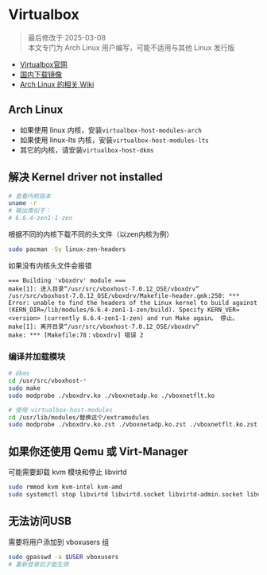 # Virtualbox

> 最后修改于 2025-03-08  
> 本文专门为 Arch Linux 用户编写，可能不适用与其他 Linux 发行版

- [Virtualbox官网](https://www.virtualbox.org/)
- [国内下载镜像](https://mirrors.cernet.edu.cn/list/virtualbox)
- [Arch Linux 的相关 Wiki](https://wiki.archlinuxcn.org/wiki/VirtualBox/)

## Arch Linux

- 如果使用 linux 内核，安装`virtualbox-host-modules-arch`
- 如果使用 linux-lts 内核，安装`virtualbox-host-modules-lts`
- 其它的内核，请安装`virtualbox-host-dkms`

## 解决 Kernel driver not installed

```bash
# 查看内核版本
uname -r
# 输出类似于：
# 6.6.4-zen1-1-zen
```

根据不同的内核下载不同的头文件（以zen内核为例）

```bash
sudo pacman -Sy linux-zen-headers
```

如果没有内核头文件会报错

```
=== Building 'vboxdrv' module ===
make[1]: 进入目录“/usr/src/vboxhost-7.0.12_OSE/vboxdrv”
/usr/src/vboxhost-7.0.12_OSE/vboxdrv/Makefile-header.gmk:250: *** Error: unable to find the headers of the Linux kernel to build against (KERN_DIR=/lib/modules/6.6.4-zen1-1-zen/build). Specify KERN_VER=<version> (currently 6.6.4-zen1-1-zen) and run Make again。 停止。
make[1]: 离开目录“/usr/src/vboxhost-7.0.12_OSE/vboxdrv”
make: *** [Makefile:78：vboxdrv] 错误 2
```

### 编译并加载模块

```bash
# dkms
cd /usr/src/vboxhost-*
sudo make
sudo modprobe ./vboxdrv.ko ./vboxnetadp.ko ./vboxnetflt.ko
```

```bash
# 使用 virtualbox-host-modules
cd /usr/lib/modules/替换这个/extramodules
sudo modprobe ./vboxdrv.ko.zst ./vboxnetadp.ko.zst ./vboxnetflt.ko.zst
```

## 如果你还使用 Qemu 或 Virt-Manager

可能需要卸载 kvm 模块和停止 libvirtd

```bash
sudo rmmod kvm kvm-intel kvm-amd
sudo systemctl stop libvirtd libvirtd.socket libvirtd-admin.socket libvirtd-ro.socket
```

## 无法访问USB

需要将用户添加到 vboxusers 组
```bash
sudo gpasswd -a $USER vboxusers
# 重新登录后才能生效
```

